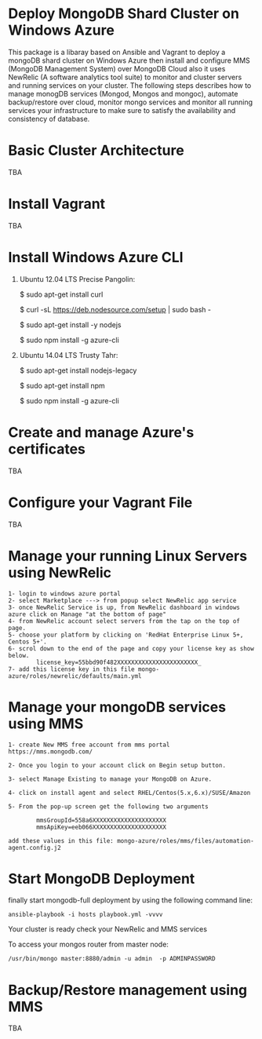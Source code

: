 # Deploy MongoDB Shard Cluster on Windows Azure

This package is a libaray based on Ansible and Vagrant to deploy a mongoDB shard cluster 
on Windows Azure then install and configure MMS (MongoDB Management System) over MongoDB
Cloud also it uses NewRelic (A software analytics tool suite) to monitor and cluster servers
and running services on your cluster. The following steps describes how to manage monogDB 
services (Mongod, Mongos and mongoc), automate backup/restore over cloud, monitor mongo services
and monitor all running services your infrastructure to make sure to satisfy the availability and 
consistency of database.


# Basic Cluster Architecture

TBA

# Install Vagrant

TBA

# Install Windows Azure CLI

1. Ubuntu 12.04 LTS Precise Pangolin:
	
	$ sudo apt-get install curl

	$ curl -sL https://deb.nodesource.com/setup | sudo bash -

	$ sudo apt-get install -y nodejs

	$ sudo npm install -g azure-cli


2. Ubuntu 14.04 LTS Trusty Tahr: 

	$ sudo apt-get install nodejs-legacy

	$ sudo apt-get install npm

	$ sudo npm install -g azure-cli


# Create and manage Azure's certificates

TBA

# Configure your Vagrant File

TBA

# Manage your running Linux Servers using NewRelic

	1- login to windows azure portal
	2- select Marketplace ---> from popup select NewRelic app service
	3- once NewRelic Service is up, from NewRelic dashboard in windows azure click on Manage "at the bottom of page"
	4- from NewRelic account select servers from the tap on the top of page.
	5- choose your platform by clicking on 'RedHat Enterprise Linux 5+, Centos 5+'.
	6- scrol down to the end of the page and copy your license key as show below.
			license_key=55bbd90f482XXXXXXXXXXXXXXXXXXXXXXX_
	7- add this license key in this file mongo-azure/roles/newrelic/defaults/main.yml

# Manage your mongoDB services using MMS


	1- create New MMS free account from mms portal https://mms.mongodb.com/

	2- Once you login to your account click on Begin setup button.

	3- select Manage Existing to manage your MongoDB on Azure.

	4- click on install agent and select RHEL/Centos(5.x,6.x)/SUSE/Amazon
	
	5- From the pop-up screen get the following two arguments
	
			mmsGroupId=558a6XXXXXXXXXXXXXXXXXXXXX
			mmsApiKey=eeb066XXXXXXXXXXXXXXXXXXXXX
	
	add these values in this file: mongo-azure/roles/mms/files/automation-agent.config.j2 


# Start MongoDB Deployment

finally start mongodb-full deployment by using the following command line:
	
	ansible-playbook -i hosts playbook.yml -vvvv


Your cluster is ready check your NewRelic and MMS services



To access your mongos router from master node:

	/usr/bin/mongo master:8880/admin -u admin  -p ADMINPASSWORD

# Backup/Restore management using MMS

TBA
